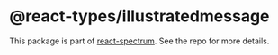 # @react-types/illustratedmessage

This package is part of [react-spectrum](https://github.com/watheia/spectrum). See the repo for more details.
